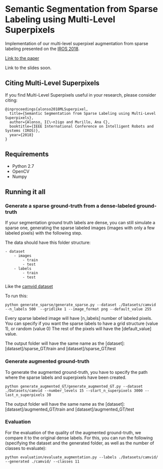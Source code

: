 # Semantic Segmentation from Sparse Labeling using Multi-Level Superpixels

Implementation of our multi-level superpixel augmentation from sparse labeling presented on the [IROS 2018](https://www.iros2018.org/).

[Link to the paper](https://drive.google.com/file/d/1C49a4KinpGMd97CPmtt-TFKn0UMuBfYj/view?usp=sharing)

Link to the slides soon.

## Citing Multi-Level Superpixels 

If you find Multi-Level Superpixels useful in your research, please consider citing:
```
@inproceedings{alonso2018MLSuperpixel,
  title={Semantic Segmentation from Sparse Labeling using Multi-Level Superpixels},
  author={Alonso, I{\~n}igo and Murillo, Ana C},
  booktitle={IEEE International Conference on Intelligent Robots and Systems (IROS)},
  year={2018}
}
```

## Requirements
- Python 2.7
- OpenCV
- Numpy


## Running it all

### Generate a sparse ground-truth from a dense-labeled ground-truth

If your segmentation ground truth labels are dense, you can still simulate a sparse one, generating the sparse labeled images (images with only a few labeled pixels) with the following step.

The data should have this folder structure:
```
- dataset
	- images 
		- train
		- test
	- labels
		- train
		- test
```
Like the [camvid dataset]( ./Datasets/camvid)


To run this:
```
python generate_sparse/generate_sparse.py --dataset ./Datasets/camvid --n_labels 500  --gridlike 1 --image_format png --default_value 255
```
Every sparse labeled image will have [n_labels] number of labeled pixels. You can specify if you want the sparse labels to have a grid structure (value 1), or random (value 0) The rest of the pixels will have the [default_value] value.

The output folder will have the same name as the [dataset]: [dataset]/sparse_GT/train and [dataset]/sparse_GT/test



### Generate augmented ground-truth

To generate the augmented ground-truth, you have to specify the path where the sparse labels and superpixels have been created.
```
python generate_augmented_GT/generate_augmented_GT.py --dataset ./Datasets/camvid --number_levels 15 --start_n_superpixels 3000 --last_n_superpixels 30
```
The output folder will have the same name as the [dataset]: [dataset]/augmented_GT/train and [dataset]/augmented_GT/test



### Evaluation

For the evaluation of the quality of the augmented ground-truth, we compare it to the original dense labels. For this, you can run the following (specifying the dataset and the generated folder, as well as the number of classes to evaluate):
```
python evaluation/evaluate_augmentation.py --labels ./Datasets/camvid/ --generated ./camvid/ --classes 11
```



















